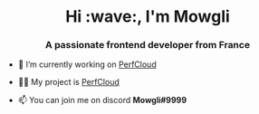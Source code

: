 <h1 align="center">Hi :wave:, I'm Mowgli</h1>
<h3 align="center">A passionate frontend developer from France</h3>

- :telescope: I’m currently working on [PerfCloud](https://perfcloud.fr)

- :man_technologist: My project is [PerfCloud](https://perfcloud.fr)

- :mailbox: You can join me on discord **Mowgli#9999**
